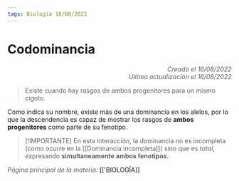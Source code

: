 ```yaml
---
tags: Biología 16/08/2022
---
```


# Codominancia
<div style="text-align: right; opacity: 0.7; font-style: italic;">Creado el 16/08/2022</div>
<div style="text-align: right; opacity: 0.7; font-style: italic;">Última actualización el 16/08/2022</div>

> Existe cuando hay rasgos de ambos progenitores para un mismo cigoto. 

Como indica su nombre, existe más de una dominancia en los alelos, por lo que la descendencia es capaz de mostrar los rasgos de **ambos progenitores** como parte de su fenotipo.

> [!IMPORTANTE]
> En esta interacción, la dominancia no es incompleta (como ocurre en la [[Dominancia incompleta]]) sino que es *total*, expresando **simultaneamente ambos fenotipos.**



<span style="opacity: 0.7; font-style: italic;">Página principal de la materia:</span> [['BIOLOGÍA]]